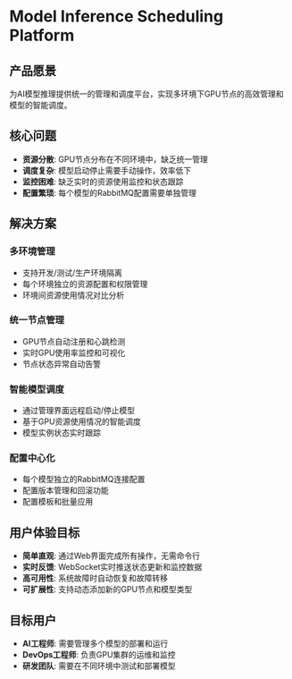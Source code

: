 # Model Inference Scheduling Platform

## 产品愿景
为AI模型推理提供统一的管理和调度平台，实现多环境下GPU节点的高效管理和模型的智能调度。

## 核心问题
- **资源分散**: GPU节点分布在不同环境中，缺乏统一管理
- **调度复杂**: 模型启动停止需要手动操作，效率低下
- **监控困难**: 缺乏实时的资源使用监控和状态跟踪
- **配置繁琐**: 每个模型的RabbitMQ配置需要单独管理

## 解决方案

### 多环境管理
- 支持开发/测试/生产环境隔离
- 每个环境独立的资源配置和权限管理
- 环境间资源使用情况对比分析

### 统一节点管理
- GPU节点自动注册和心跳检测
- 实时GPU使用率监控和可视化
- 节点状态异常自动告警

### 智能模型调度
- 通过管理界面远程启动/停止模型
- 基于GPU资源使用情况的智能调度
- 模型实例状态实时跟踪

### 配置中心化
- 每个模型独立的RabbitMQ连接配置
- 配置版本管理和回滚功能
- 配置模板和批量应用

## 用户体验目标
- **简单直观**: 通过Web界面完成所有操作，无需命令行
- **实时反馈**: WebSocket实时推送状态更新和监控数据
- **高可用性**: 系统故障时自动恢复和故障转移
- **可扩展性**: 支持动态添加新的GPU节点和模型类型

## 目标用户
- **AI工程师**: 需要管理多个模型的部署和运行
- **DevOps工程师**: 负责GPU集群的运维和监控
- **研发团队**: 需要在不同环境中测试和部署模型